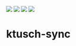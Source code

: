 ![](https://github.com/WolframAlph/ktusch-sync/workflows/ktusch-sync%20tests/badge.svg)
![](https://img.shields.io/github/v/release/WolframAlph/ktusch-sync?include_prereleases)
![](https://img.shields.io/github/workflow/status/WolframAlph/ktusch-sync/ktusch-sync%20deploy)
![](https://img.shields.io/badge/code%20coverage-85%25-yellowgreen)
# ktusch-sync

